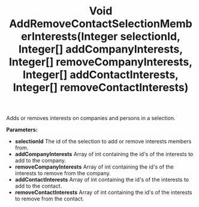 ﻿---
uid: crmscript_ref_NSSelectionAgent_AddRemoveContactSelectionMemberInterests
title: Void AddRemoveContactSelectionMemberInterests(Integer selectionId, Integer[] addCompanyInterests, Integer[] removeCompanyInterests, Integer[] addContactInterests, Integer[] removeContactInterests)
intellisense: NSSelectionAgent.AddRemoveContactSelectionMemberInterests
keywords: NSSelectionAgent, AddRemoveContactSelectionMemberInterests
so.topic: reference
---

Adds or removes interests on companies and persons in a selection.

**Parameters:**
 - **selectionId** The id of the selection to add or remove interests members from.
 - **addCompanyInterests** Array of int containing the id's of the interests to add to the company.
 - **removeCompanyInterests** Array of int containing the id's of the interests to remove from the company.
 - **addContactInterests** Array of int containing the id's of the interests to add to the contact.
 - **removeContactInterests** Array of int containing the id's of the interests to remove from the contact.
